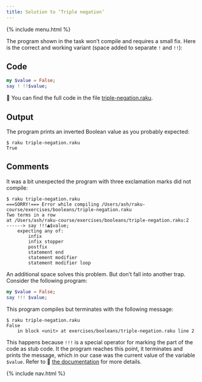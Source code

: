 ```yaml
---
title: Solution to ‘Triple negation’
---
```


{% include menu.html %}

The program shown in the task won’t compile and requires a small fix. Here is the correct and working variant (space added to separate `!` and `!!`):

## Code

```raku
my $value = False;
say ! !!$value;
```

🦋 You can find the full code in the file [triple-negation.raku](https://github.com/ash/raku-course/blob/master/exercises/booleans/triple-negation.raku).

## Output

The program prints an inverted Boolean value as you probably expected:

```console
$ raku triple-negation.raku
True
```

## Comments

It was a bit unexpected the program with three exclamation marks did not compile:

```console
$ raku triple-negation.raku
===SORRY!=== Error while compiling /Users/ash/raku-course/exercises/booleans/triple-negation.raku
Two terms in a row
at /Users/ash/raku-course/exercises/booleans/triple-negation.raku:2
------> say !!!⏏$value;
    expecting any of:
        infix
        infix stopper
        postfix
        statement end
        statement modifier
        statement modifier loop
```

An additional space solves this problem. But don’t fall into another trap. Consider the following program:

```raku
my $value = False;
say !!! $value;
```

This program compiles but terminates with the following message:

```console
$ raku triple-negation.raku
False
    in block <unit> at exercises/booleans/triple-negation.raku line 2
```

This happens because `!!!` is a special operator for marking the part of the code as stub code. It the program reaches this point, it terminates and prints the message, which in our case was the current value of the variable `$value`. Refer to 📖 [the documentation](https://docs.raku.org/routine/!!!) for more details.

{% include nav.html %}

